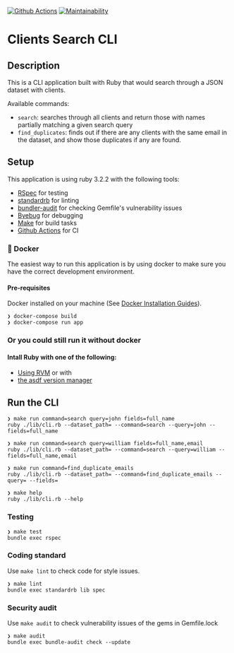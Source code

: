 [![Github Actions](https://github.com/GD-Personal/clients_search_cli/actions/workflows/ci.yml/badge.svg)](https://github.com/GD-Personal/clients_search_cli/actions/workflows/ci.yml) [![Maintainability](https://api.codeclimate.com/v1/badges/bee0f26fa1a8000b9994/maintainability)](https://codeclimate.com/github/GD-Personal/clients_search_cli/maintainability)

# Clients Search CLI

## Description
This is a CLI application built with Ruby that would search through a JSON dataset with clients. 

Available commands:
- `search`: searches through all clients and return those with names partially matching a given search query
- `find_duplicates`: finds out if there are any clients with the same email in the dataset, and show those duplicates if any are found.

## Setup
This application is using ruby 3.2.2 with the following tools:
- [RSpec](https://rspec.info/) for testing
- [standardrb](https://github.com/standardrb/standard) for linting
- [bundler-audit](https://github.com/rubysec/bundler-audit) for checking Gemfile's vulnerability issues
- [Byebug](https://github.com/deivid-rodriguez/byebug) for debugging
- [Make](https://www.gnu.org/software/make/) for build tasks
- [Github Actions](https://docs.github.com/en/actions/learn-github-actions/understanding-github-actions) for CI

### 🐳 Docker
The easiest way to run this application is by using docker to make sure you have the correct development environment.
#### Pre-requisites
Docker installed on your machine (See [Docker Installation Guides](https://docs.docker.com/get-started/introduction)).
```
❯ docker-compose build
❯ docker-compose run app
```

### Or you could still run it without docker
#### Intall Ruby with one of the following:
- [Using RVM](https://rvm.io/rvm/install) or with
- [the asdf version manager](https://github.com/asdf-vm/asdf-ruby)

## Run the CLI
```
❯ make run command=search query=john fields=full_name
ruby ./lib/cli.rb --dataset_path= --command=search --query=john --fields=full_name

❯ make run command=search query=william fields=full_name,email
ruby ./lib/cli.rb --dataset_path= --command=search --query=william --fields=full_name,email

❯ make run command=find_duplicate_emails
ruby ./lib/cli.rb --dataset_path= --command=find_duplicate_emails --query= --fields=

❯ make help
ruby ./lib/cli.rb --help
```

### Testing
```
❯ make test
bundle exec rspec
```

### Coding standard
Use `make lint` to check code for style issues.

```
❯ make lint
bundle exec standardrb lib spec
```

### Security audit
Use `make audit` to check vulnerability issues of the gems in Gemfile.lock
```
❯ make audit
bundle exec bundle-audit check --update
```